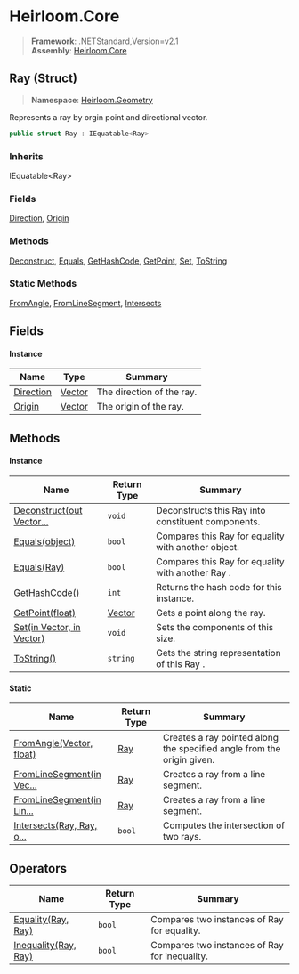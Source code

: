 # Heirloom.Core

> **Framework**: .NETStandard,Version=v2.1  
> **Assembly**: [Heirloom.Core][0]

## Ray (Struct)

> **Namespace**: [Heirloom.Geometry][0]

Represents a ray by orgin point and directional vector.

```cs
public struct Ray : IEquatable<Ray>
```

### Inherits

IEquatable\<Ray>

### Fields

[Direction][1], [Origin][2]

### Methods

[Deconstruct][3], [Equals][4], [GetHashCode][5], [GetPoint][6], [Set][7], [ToString][8]

### Static Methods

[FromAngle][9], [FromLineSegment][10], [Intersects][11]

## Fields

#### Instance

| Name           | Type         | Summary                   |
|----------------|--------------|---------------------------|
| [Direction][1] | [Vector][12] | The direction of the ray. |
| [Origin][2]    | [Vector][12] | The origin of the ray.    |

## Methods

#### Instance

| Name                           | Return Type  | Summary                                             |
|--------------------------------|--------------|-----------------------------------------------------|
| [Deconstruct(out Vector...][3] | `void`       | Deconstructs this Ray into constituent components.  |
| [Equals(object)][4]            | `bool`       | Compares this Ray for equality with another object. |
| [Equals(Ray)][4]               | `bool`       | Compares this Ray for equality with another Ray .   |
| [GetHashCode()][5]             | `int`        | Returns the hash code for this instance.            |
| [GetPoint(float)][6]           | [Vector][12] | Gets a point along the ray.                         |
| [Set(in Vector, in Vector)][7] | `void`       | Sets the components of this size.                   |
| [ToString()][8]                | `string`     | Gets the string representation of this Ray .        |

#### Static

| Name                            | Return Type | Summary                                                                |
|---------------------------------|-------------|------------------------------------------------------------------------|
| [FromAngle(Vector, float)][9]   | [Ray][13]   | Creates a ray pointed along the specified angle from the origin given. |
| [FromLineSegment(in Vec...][10] | [Ray][13]   | Creates a ray from a line segment.                                     |
| [FromLineSegment(in Lin...][10] | [Ray][13]   | Creates a ray from a line segment.                                     |
| [Intersects(Ray, Ray, o...][11] | `bool`      | Computes the intersection of two rays.                                 |

## Operators

| Name                       | Return Type | Summary                                       |
|----------------------------|-------------|-----------------------------------------------|
| [Equality(Ray, Ray)][14]   | `bool`      | Compares two instances of Ray for equality.   |
| [Inequality(Ray, Ray)][15] | `bool`      | Compares two instances of Ray for inequality. |

[0]: ../../Heirloom.Core.md
[1]: Ray/Direction.md
[2]: Ray/Origin.md
[3]: Ray/Deconstruct.md
[4]: Ray/Equals.md
[5]: Ray/GetHashCode.md
[6]: Ray/GetPoint.md
[7]: Ray/Set.md
[8]: Ray/ToString.md
[9]: Ray/FromAngle.md
[10]: Ray/FromLineSegment.md
[11]: Ray/Intersects.md
[12]: ../Heirloom/Vector.md
[13]: Ray.md
[14]: Ray/op_Equality.md
[15]: Ray/op_Inequality.md
